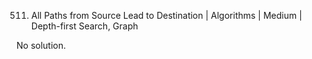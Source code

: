 511. All Paths from Source Lead to Destination | Algorithms | Medium | Depth-first Search, Graph

No solution.
